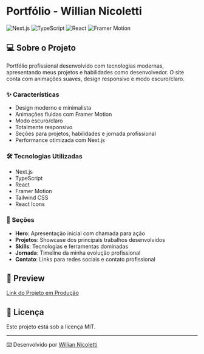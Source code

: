 # Portfólio - Willian Nicoletti

![Next.js](https://img.shields.io/badge/Next.js-000000?style=for-the-badge&logo=next.js&logoColor=white)
![TypeScript](https://img.shields.io/badge/TypeScript-007ACC?style=for-the-badge&logo=typescript&logoColor=white)
![React](https://img.shields.io/badge/React-20232A?style=for-the-badge&logo=react&logoColor=61DAFB)
![Framer Motion](https://img.shields.io/badge/Framer_Motion-black?style=for-the-badge&logo=framer&logoColor=white)

## 💻 Sobre o Projeto

Portfólio profissional desenvolvido com tecnologias modernas, apresentando meus projetos e habilidades como desenvolvedor. O site conta com animações suaves, design responsivo e modo escuro/claro.

### ✨ Características

- Design moderno e minimalista
- Animações fluidas com Framer Motion
- Modo escuro/claro
- Totalmente responsivo
- Seções para projetos, habilidades e jornada profissional
- Performance otimizada com Next.js

### 🛠️ Tecnologias Utilizadas

- Next.js
- TypeScript
- React
- Framer Motion
- Tailwind CSS
- React Icons

### 🎯 Seções

- **Hero**: Apresentação inicial com chamada para ação
- **Projetos**: Showcase dos principais trabalhos desenvolvidos
- **Skills**: Tecnologias e ferramentas dominadas
- **Jornada**: Timeline da minha evolução profissional
- **Contato**: Links para redes sociais e contato profissional

## 🌟 Preview

[Link do Projeto em Produção](https://seu-link-aqui.vercel.app)

## 📝 Licença

Este projeto está sob a licença MIT.

---

⌨️ Desenvolvido por [Willian Nicoletti](https://github.com/willianctti)
